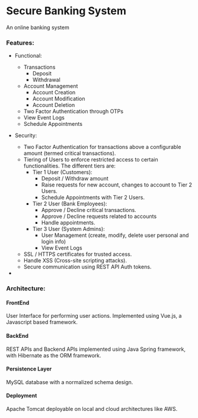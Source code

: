 # Secure Banking System

An online banking system 

### Features:

- Functional:
  - Transactions
    - Deposit
    - Withdrawal
  - Account Management
    - Account Creation
    - Account Modification
    - Account Deletion
  - Two Factor Authentication through OTPs
  - View Event Logs
  - Schedule Appointments

- Security:
  - Two Factor Authentication for transactions above a configurable amount (termed critical transactions).
  - Tiering of Users to enforce restricted access to certain functionalities. The different tiers are:
    - Tier 1 User (Customers):
      - Deposit / Withdraw amount
      - Raise requests for new account, changes to account to Tier 2 Users.
      - Schedule Appointments with Tier 2 Users.
    - Tier 2 User (Bank Employees):
      - Approve / Decline critical transactions.
      - Approve / Decline requests related to accounts
      - Handle appointments.
    - Tier 3 User (System Admins):
      - User Management (create, modify, delete user personal and login info)
      - View Event Logs
  - SSL / HTTPS certificates for trusted access.
  - Handle XSS (Cross-site scripting attacks).
  - Secure communication using REST API Auth tokens.
-

### Architecture:

#### FrontEnd
User Interface for performing user actions. Implemented using Vue.js, a Javascript based framework.

#### BackEnd
REST APIs and Backend APIs implemented using Java Spring framework, with Hibernate as the ORM framework.

#### Persistence Layer
MySQL database with a normalized schema design.

#### Deployment
Apache Tomcat deployable on local and cloud architectures like AWS.
